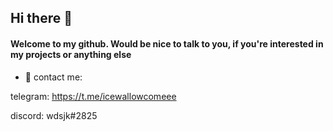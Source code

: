 ## Hi there 👋

#### Welcome to my github. Would be nice to talk to you, if you're interested in my projects or anything else

- 💬 contact me:

telegram: https://t.me/icewallowcomeee 

discord: wdsjk#2825
